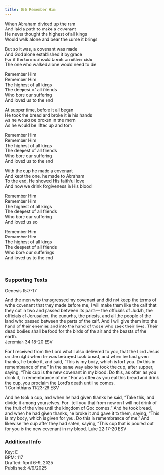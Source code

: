 ```yaml
---
title: 056 Remember Him
---
```


When Abraham divided up the ram \
And laid a path to make a covenant \
He never thought the highest of all kings \
Would walk alone and bear the curse it brings 

But so it was, a covenant was made \
And God alone established it by grace \
For if the terms should break on either side \
The one who walked alone would need to die 

Remember Him \
Remember Him \
The highest of all kings \
The deepest of all friends \
Who bore our suffering \
And loved us to the end 

At supper time, before it all began \
He took the bread and broke it in his hands \
As he would be broken in the morn \
As he would be lifted up and torn 

Remember Him \
Remember Him \
The highest of all kings \
The deepest of all friends \
Who bore our suffering \
And loved us to the end 

With the cup he made a covenant \
And kept the one, he made to Abraham \
To the end, He showed His faithful love \
And now we drink forgiveness in His blood 

Remember Him \
Remember Him \
The highest of all kings \
The deepest of all friends \
Who bore our suffering \
And loved us so

Remember Him \
Remember Him \
The highest of all kings \
The deepest of all friends \
Who bore our sufferings \
And loved us to the end 


<br /> 

### Supporting Texts ###

Genesis 15:7-17

And the men who transgressed my covenant and did not keep the terms of wthe covenant that they made before me, 
I will make them like the calf that they cut in two and passed between its parts—
the officials of Judah, the officials of Jerusalem, the eunuchs, the priests, and all the people of the land who passed between the parts of the calf. 
And I will give them into the hand of their enemies and into the hand of those who seek their lives. 
Their dead bodies shall be food for the birds of the air and the beasts of the earth. \
Jeremiah 34:18-20 ESV

For I received from the Lord what I also delivered to you, that the Lord Jesus on the night when he was betrayed took bread, 
and when he had given thanks, he broke it, and said, “This is my body, which is forf you. Do this in remembrance of me.”
In the same way also he took the cup, after supper, saying, “This cup is the new covenant in my blood. Do this, as often as you drink it, in remembrance of me.” 
For as often as you eat this bread and drink the cup, you proclaim the Lord’s death until he comes. \
1 Corinthians 11:23-26 ESV

And he took a cup, and when he had given thanks he said, “Take this, and divide it among yourselves. 
For I tell you that from now on I will not drink of the fruit of the vine until the kingdom of God comes.” 
And he took bread, and when he had given thanks, he broke it and gave it to them, saying, “This is my body, which is given for you. Do this in remembrance of me.” 
And likewise the cup after they had eaten, saying, “This cup that is poured out for you is the new covenant in my blood.
Luke 22:17-20 ESV

### Additional Info

Key: E \
BPM: 117 \
Drafted: April 6-9, 2025 \
Published: 4/9/2025
